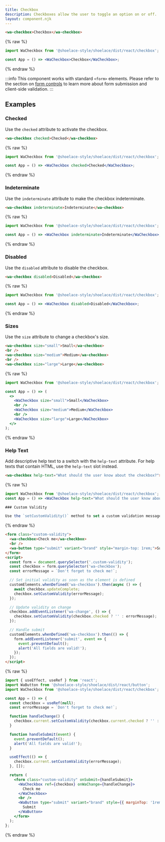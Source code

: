 ```yaml
---
title: Checkbox
description: Checkboxes allow the user to toggle an option on or off.
layout: component.njk
---
```


```html {.example}
<wa-checkbox>Checkbox</wa-checkbox>
```

{% raw %}
```jsx {.react}
import WaCheckbox from '@shoelace-style/shoelace/dist/react/checkbox';

const App = () => <WaCheckbox>Checkbox</WaCheckbox>;
```
{% endraw %}

:::info
This component works with standard `<form>` elements. Please refer to the section on [form controls](/getting-started/form-controls) to learn more about form submission and client-side validation.
:::

## Examples

### Checked

Use the `checked` attribute to activate the checkbox.

```html {.example}
<wa-checkbox checked>Checked</wa-checkbox>
```

{% raw %}
```jsx {.react}
import WaCheckbox from '@shoelace-style/shoelace/dist/react/checkbox';

const App = () => <WaCheckbox checked>Checked</WaCheckbox>;
```
{% endraw %}

### Indeterminate

Use the `indeterminate` attribute to make the checkbox indeterminate.

```html {.example}
<wa-checkbox indeterminate>Indeterminate</wa-checkbox>
```

{% raw %}
```jsx {.react}
import WaCheckbox from '@shoelace-style/shoelace/dist/react/checkbox';

const App = () => <WaCheckbox indeterminate>Indeterminate</WaCheckbox>;
```
{% endraw %}

### Disabled

Use the `disabled` attribute to disable the checkbox.

```html {.example}
<wa-checkbox disabled>Disabled</wa-checkbox>
```

{% raw %}
```jsx {.react}
import WaCheckbox from '@shoelace-style/shoelace/dist/react/checkbox';

const App = () => <WaCheckbox disabled>Disabled</WaCheckbox>;
```
{% endraw %}

### Sizes

Use the `size` attribute to change a checkbox's size.

```html {.example}
<wa-checkbox size="small">Small</wa-checkbox>
<br />
<wa-checkbox size="medium">Medium</wa-checkbox>
<br />
<wa-checkbox size="large">Large</wa-checkbox>
```

{% raw %}
```jsx {.react}
import WaCheckbox from '@shoelace-style/shoelace/dist/react/checkbox';

const App = () => (
  <>
    <WaCheckbox size="small">Small</WaCheckbox>
    <br />
    <WaCheckbox size="medium">Medium</WaCheckbox>
    <br />
    <WaCheckbox size="large">Large</WaCheckbox>
  </>
);
```
{% endraw %}

### Help Text

Add descriptive help text to a switch with the `help-text` attribute. For help texts that contain HTML, use the `help-text` slot instead.

```html {.example}
<wa-checkbox help-text="What should the user know about the checkbox?">Label</wa-checkbox>
```

{% raw %}
```jsx {.react}
import WaCheckbox from '@shoelace-style/shoelace/dist/react/checkbox';
const App = () => <WaCheckbox help-text="What should the user know about the switch?">Label</WaCheckbox>;

### Custom Validity

Use the `setCustomValidity()` method to set a custom validation message. This will prevent the form from submitting and make the browser display the error message you provide. To clear the error, call this function with an empty string.

```
{% endraw %}

```html {.example}
<form class="custom-validity">
  <wa-checkbox>Check me</wa-checkbox>
  <br />
  <wa-button type="submit" variant="brand" style="margin-top: 1rem;">Submit</wa-button>
</form>
<script>
  const form = document.querySelector('.custom-validity');
  const checkbox = form.querySelector('wa-checkbox');
  const errorMessage = `Don't forget to check me!`;

  // Set initial validity as soon as the element is defined
  customElements.whenDefined('wa-checkbox').then(async () => {
    await checkbox.updateComplete;
    checkbox.setCustomValidity(errorMessage);
  });

  // Update validity on change
  checkbox.addEventListener('wa-change', () => {
    checkbox.setCustomValidity(checkbox.checked ? '' : errorMessage);
  });

  // Handle submit
  customElements.whenDefined('wa-checkbox').then(() => {
    form.addEventListener('submit', event => {
      event.preventDefault();
      alert('All fields are valid!');
    });
  });
</script>
````

{% raw %}
```jsx {.react}
import { useEffect, useRef } from 'react';
import WaButton from '@shoelace-style/shoelace/dist/react/button';
import WaCheckbox from '@shoelace-style/shoelace/dist/react/checkbox';

const App = () => {
  const checkbox = useRef(null);
  const errorMessage = `Don't forget to check me!`;

  function handleChange() {
    checkbox.current.setCustomValidity(checkbox.current.checked ? '' : errorMessage);
  }

  function handleSubmit(event) {
    event.preventDefault();
    alert('All fields are valid!');
  }

  useEffect(() => {
    checkbox.current.setCustomValidity(errorMessage);
  }, []);

  return (
    <form class="custom-validity" onSubmit={handleSubmit}>
      <WaCheckbox ref={checkbox} onWaChange={handleChange}>
        Check me
      </WaCheckbox>
      <br />
      <WaButton type="submit" variant="brand" style={{ marginTop: '1rem' }}>
        Submit
      </WaButton>
    </form>
  );
};
```
{% endraw %}

